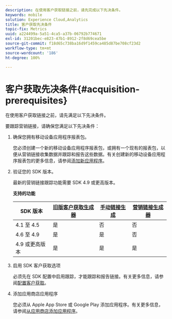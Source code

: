 ```yaml
---
description: 在使用客户获取链接之前，请先完成以下先决条件。
keywords: mobile
solution: Experience Cloud,Analytics
title: 客户获取先决条件
topic-fix: Metrics
uuid: a224499a-5a51-4ca5-a37b-06792b774671
exl-id: 31201bec-e823-47b1-8912-2f8d69cea5be
source-git-commit: f18d65c738ba16d9f1459ca485d87be708cf23d2
workflow-type: tm+mt
source-wordcount: '186'
ht-degree: 100%

---
```


# 客户获取先决条件{#acquisition-prerequisites}

在使用客户获取链接之前，请先满足以下先决条件。

要跟踪营销链接，请确保您满足以下先决条件：

1. 确保您拥有移动设备应用程序报表包。

   您必须创建一个新的移动设备应用程序报表包，或拥有一个现有的报表包，以便从营销链接收集数据并跟踪和报告这些数据。有关创建新的移动设备应用程序报表包的更多信息，请参阅[添加新应用程序](/help/using/manage-apps/t-new-app.md)。

1. 验证您的 SDK 版本。

   最新的营销链接跟踪功能需要 SDK 4.9 或更高版本。

   **支持的功能**

   | SDK 版本 | [旧版客户获取生成器](/help/using/acquisition-main/c-marketing-links-builder/t-create-edit-adobe-links/c-use-legacy-acquisition-links/c-use-legacy-acquisition-links.md) | [手动链接生成](/help/using/acquisition-main/c-marketing-links-builder/acquisition-link-manual.md) | [营销链接生成器](/help/using/acquisition-main/c-marketing-links-builder/c-marketing-links-builder.md) |
   |--- |--- |--- |--- |
   | 4.1 至 4.5 | 是 | 否 | 否 |
   | 4.6 至 4.9 | 是 | 是 | 否 |
   | 4.9 或更高版本 | 是 | 是 | 是 |

1. 启用 SDK 客户获取选项

   必须先在 SDK 配置中启用跟踪，才能跟踪和报告链接。有关更多信息，请参阅[配置客户获取](/help/using/acquisition-main/t-enable-acquisition.md)。

1. 添加应用商店应用程序

   您必须从 Apple App Store 或 Google Play 添加应用程序。有关更多信息，请参阅[从应用商店添加应用程序](/help/using/manage-apps/c-app-store/t-app-store-app.md)。
